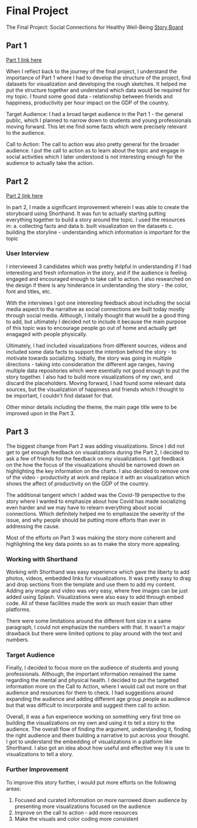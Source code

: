 # Final Project
The Final Project: Social Connections for Healthy Well-Being 
[Story Board](https://carnegiemellon.shorthandstories.com/social-connections-for-healthy-well-being/index.html)

## Part 1
[Part 1 link here](https://vidhikal16.github.io/vidhika-portfolio/finalproject.html)

When I reflect back to the journey of the final project, I understand the importance of Part 1 where I had to develop the structure of the project, find datasets for visualization and developing the rough sketches. It helped me put the structure together and understand which data would be required for my topic. I found some good data - relationship between friends and happiness, productivity per hour impact on the GDP of the country. 

Target Audience: I had a broad target audience in the Part 1 - the general public, which I planned to narrow down to students and young professionals moving forward. This let me find some facts which were precisely relevant to the audience. 

Call to Action: The call to action was also pretty general for the broader audience. I put the call to action as to learn about the topic and engage in social activities which I later understood is not interesting enough for the audience to actually take the action. 

## Part 2
[Part 2 link here](https://vidhikal16.github.io/vidhika-portfolio/finalproject2.html)

In part 2, I made a significant improvement wherein I was able to create the storyboard using Shorthand. It was fun to actually starting putting everything together to build a story around the topic. I used the resources in: 
a. collecting facts and data
b. built visualization on the datasets 
c. building the storyline - understanding which information is important for the topic 

### User Interview
I interviewed 3 candidates which was pretty helpful in understanding if I had interesting and fresh information in the story, and if the audience is feeling engaged and encouraged enough to take call to action. I also researched on the design if there is any hinderance in understanding the story - the color, font and titles, etc.  

With the interviews I got one interesting feedback about including the social media aspect to tha narrative as social connections are built today mostly through social media. Although, I initally thought that would be a good thing to add, but ultimately I decided not to include it because the main purpose of this topic was to encourage people go out of home and actually get enagaged with people physically. 

Ultimately, I had included visualizations from different sources, videos and included some data facts to support the intention behind the story - to motivate towards socializing. Initially, the story was going in multiple directions - taking into consideration the different age ranges, having multiple data repositories which were esentially not good enough to put the story together. I also had to build more visualizations of my own, and discard the placeholders. Moving forward, I had found some relevant data sources, but the visualization of happiness and friends which I thought to be important, I couldn't find dataset for that. 

Other minor details including the theme, the main page title were to be improved upon in the Part 3. 

## Part 3
The biggest change from Part 2 was adding visualizations. Since I did not get to get enough feedback on visualizations during the Part 2, I decided to ask a few of friends for the feedback on my visualizations. I got feedback on the how the focus of the visualizations should be narrowed down on highlighting the key information on the charts. I also decided to remove one of the video - productivity at work and replace it with an visualization which shows the affect of productivity on the GDP of the country. 

The additional tangent which I added was the Covid-19 perspective to the story where I wanted to emphasize about how Covid has made socializing even harder and we may have to relearn everything about social connections. Which definitely helped me to emphasize the severity of the issue, and why people should be putting more efforts than ever in addressing the cause. 

Most of the efforts on Part 3 was making the story more coherent and highlighting the key data points so as to make the story more appealing. 

### Working with Shorthand
Working with Shorthand was easy experience which gave the liberty to add photos, videos, embedded links for visualizations. It was pretty easy to drag and drop sections from the template and use them to add my content. Adding any image and video was very easy, where free images can be just added using Splash. Visualizations were also easy to add through embed code. All of these facilities made the work so much easier than other platforms. 

There were some limitations around the different font size in a same paragraph, I could not emphasize the numbers with that. It wasn't a major drawback but there were limited options to play around with the text and numbers. 

### Target Audience 
Finally, I decided to focus more on the audience of students and young professionals. Although, the important information remained the same regarding the mental and physical health. I decided to put the targetted information more on the Call to Action, where I would call out more on that audience and resources for them to check. I had suggestions around expanding the audience and adding different age group people as audience but that was difficult to incorporate and suggest them call to action. 

Overall, it was a fun experience working on something very first time on building the visualizations on my own and using it to tell a story to the audience. The overall flow of finding the argument, understanding it, finding the right audience and them building a narrative to put across your thought. I got to understand the embedding of visualizations in a platform like Shorthand. I also got an idea about how useful and effective way it is use to visualizations to tell a story. 

### Further Improvement
To improve this story further, I would put more efforts on the following areas:
1. Focused and curated information on more narrowed down audience by presenting more visualizations focused on the audience 
2. Improve on the call to action - add more resources 
3. Make the visuals and color coding more consistent 


